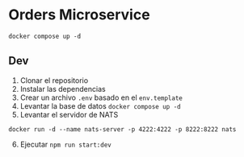 # Orders Microservice

```
docker compose up -d
```

## Dev

1. Clonar el repositorio
2. Instalar las dependencias
3. Crear un archivo `.env` basado en el `env.template`
4. Levantar la base de datos `docker compose up -d`
5. Levantar el servidor de NATS

```
docker run -d --name nats-server -p 4222:4222 -p 8222:8222 nats
```

6. Ejecutar `npm run start:dev`
